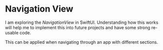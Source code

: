 # Navigation View

I am exploring the *NavigationView* in SwiftUI. Understanding how this works will help me to implement this into future projects and have some strong re-usable code.

This can be applied when navigating through an app with different sections. 
